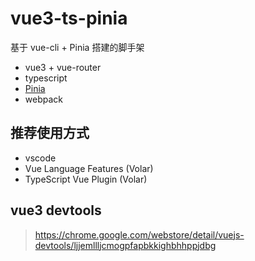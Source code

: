 # vue3-ts-pinia

基于 vue-cli + Pinia 搭建的脚手架

- vue3 + vue-router
- typescript
- [Pinia](https://pinia.esm.dev/)
- webpack

## 推荐使用方式

- vscode
- Vue Language Features (Volar)
- TypeScript Vue Plugin (Volar)

## vue3 devtools

> https://chrome.google.com/webstore/detail/vuejs-devtools/ljjemllljcmogpfapbkkighbhhppjdbg
